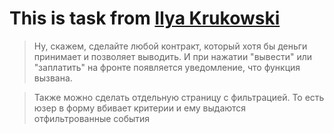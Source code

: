 # This is task from [Ilya Krukowski](https://www.youtube.com/@IlyaBodrovKrukowski) 

>Ну, скажем, сделайте любой контракт, который хотя бы деньги принимает и позволяет выводить. И при нажатии "вывести" или "заплатить" на фронте появляется уведомление, что функция вызвана.

>Также можно сделать отдельную страницу с фильтрацией. То есть юзер в форму вбивает критерии и ему выдаются отфильтрованные события
